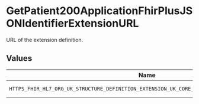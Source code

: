 # GetPatient200ApplicationFhirPlusJSONIdentifierExtensionURL

URL of the extension definition.


## Values

| Name                                                                                          | Value                                                                                         |
| --------------------------------------------------------------------------------------------- | --------------------------------------------------------------------------------------------- |
| `HTTPS_FHIR_HL7_ORG_UK_STRUCTURE_DEFINITION_EXTENSION_UK_CORE_NHS_NUMBER_VERIFICATION_STATUS` | https://fhir.hl7.org.uk/StructureDefinition/Extension-UKCore-NHSNumberVerificationStatus      |